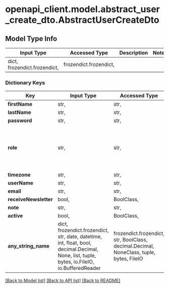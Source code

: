 # openapi_client.model.abstract_user_create_dto.AbstractUserCreateDto

## Model Type Info
Input Type | Accessed Type | Description | Notes
------------ | ------------- | ------------- | -------------
dict, frozendict.frozendict,  | frozendict.frozendict,  |  | 

### Dictionary Keys
Key | Input Type | Accessed Type | Description | Notes
------------ | ------------- | ------------- | ------------- | -------------
**firstName** | str,  | str,  |  | 
**lastName** | str,  | str,  |  | 
**password** | str,  | str,  |  | 
**role** | str,  | str,  | Enum: \&quot;ADMIN\&quot;, \&quot;PROJECT_MANAGER\&quot;, \&quot;LINGUIST\&quot;, \&quot;GUEST\&quot;, \&quot;SUBMITTER\&quot; | must be one of ["SYS_ADMIN", "SYS_ADMIN_READ", "ADMIN", "PROJECT_MANAGER", "LINGUIST", "GUEST", "SUBMITTER", ] 
**timezone** | str,  | str,  |  | 
**userName** | str,  | str,  |  | 
**email** | str,  | str,  |  | 
**receiveNewsletter** | bool,  | BoolClass,  | Default: true | [optional] 
**note** | str,  | str,  |  | [optional] 
**active** | bool,  | BoolClass,  | Default: true | [optional] 
**any_string_name** | dict, frozendict.frozendict, str, date, datetime, int, float, bool, decimal.Decimal, None, list, tuple, bytes, io.FileIO, io.BufferedReader | frozendict.frozendict, str, BoolClass, decimal.Decimal, NoneClass, tuple, bytes, FileIO | any string name can be used but the value must be the correct type | [optional]

[[Back to Model list]](../../README.md#documentation-for-models) [[Back to API list]](../../README.md#documentation-for-api-endpoints) [[Back to README]](../../README.md)


